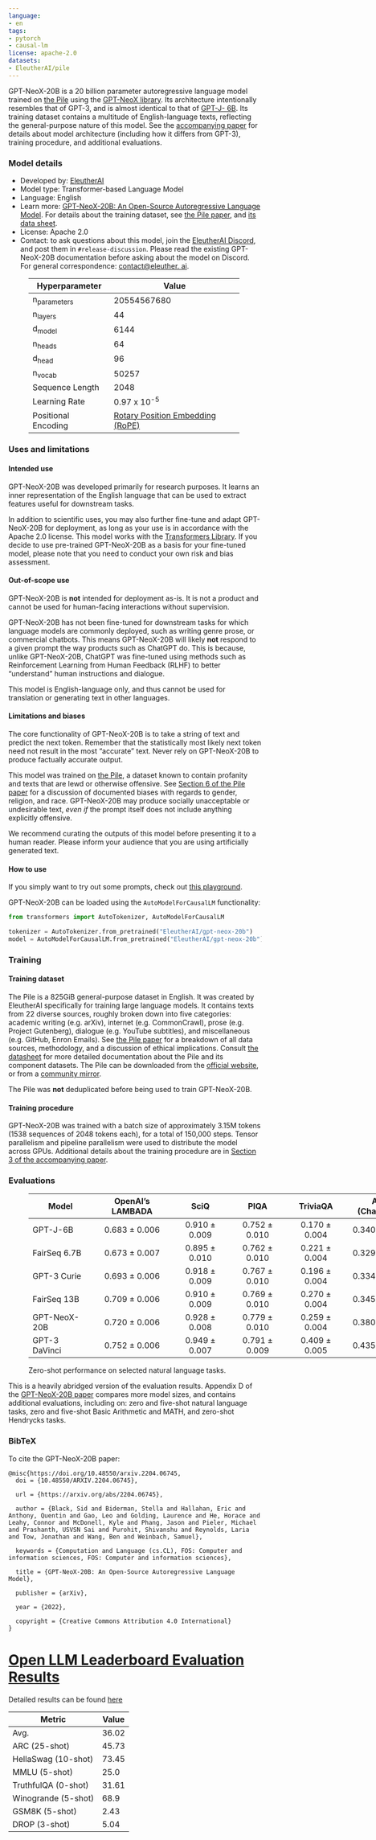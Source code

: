 ```yaml
---
language:
- en
tags:
- pytorch
- causal-lm
license: apache-2.0
datasets:
- EleutherAI/pile
---
```


GPT-NeoX-20B is a 20 billion parameter autoregressive language model trained 
on [the Pile](https://pile.eleuther.ai/) using the [GPT-NeoX 
library](https://github.com/EleutherAI/gpt-neox). Its architecture intentionally 
resembles that of GPT-3, and is almost identical to that of [GPT-J-
6B](https://huggingface.co/EleutherAI/gpt-j-6B). Its training dataset contains 
a multitude of English-language texts, reflecting the general-purpose nature 
of this model. See the [accompanying paper](https://arxiv.org/abs/2204.06745) 
for details about model architecture (including how it differs from GPT-3), 
training procedure, and additional evaluations.

### Model details

- Developed by: [EleutherAI](http://eleuther.ai)
- Model type: Transformer-based Language Model
- Language: English
- Learn more: [GPT-NeoX-20B: An Open-Source Autoregressive Language 
Model](https://arxiv.org/abs/2204.06745). For details about the training dataset, 
see [the Pile paper](https://arxiv.org/abs/2101.00027), and [its data
sheet](https://arxiv.org/abs/2201.07311).
- License: Apache 2.0
- Contact: to ask questions about this model, join the [EleutherAI 
Discord](https://discord.gg/zBGx3azzUn), and post them in `#release-discussion`. 
Please read the existing GPT-NeoX-20B documentation before asking about the model 
on Discord. For general correspondence: [contact@eleuther.
ai](mailto:contact@eleuther.ai).

<figure style="width:30em">

| Hyperparameter         | Value       |
| ---------------------- | ----------- |
| n<sub>parameters</sub> | 20554567680 |
| n<sub>layers</sub>     | 44          |
| d<sub>model</sub>      | 6144        |
| n<sub>heads</sub>      | 64          |
| d<sub>head</sub>       | 96          |
| n<sub>vocab</sub>      | 50257       |
| Sequence Length        | 2048        |
| Learning Rate          | 0.97 x 10<sup>-5</sup> |
| Positional Encoding    | [Rotary Position Embedding (RoPE)](https://arxiv.org/abs/2104.09864) |
</figure>

### Uses and limitations

#### Intended use

GPT-NeoX-20B was developed primarily for research purposes. It learns an inner 
representation of the English language that can be used to extract features 
useful for downstream tasks.

In addition to scientific uses, you may also further fine-tune and adapt 
GPT-NeoX-20B for deployment, as long as your use is in accordance with the 
Apache 2.0 license. This model works with the [Transformers 
Library](https://huggingface.co/docs/transformers/index). If you decide to use 
pre-trained GPT-NeoX-20B as a basis for your fine-tuned model, please note that 
you need to conduct your own risk and bias assessment. 

#### Out-of-scope use

GPT-NeoX-20B is **not** intended for deployment as-is. It is not a product 
and cannot be used for human-facing interactions without supervision.

GPT-NeoX-20B has not been fine-tuned for downstream tasks for which language 
models are commonly deployed, such as writing genre prose, or commercial 
chatbots. This means GPT-NeoX-20B will likely **not** respond to a given prompt 
the way products such as ChatGPT do. This is because, unlike GPT-NeoX-20B, 
ChatGPT was fine-tuned using methods such as Reinforcement Learning from Human 
Feedback (RLHF) to better “understand” human instructions and dialogue.

This model is English-language only, and thus cannot be used for translation
or generating text in other languages.

#### Limitations and biases

The core functionality of GPT-NeoX-20B is to take a string of text and predict 
the next token. Remember that the statistically most likely next token need 
not result in the most “accurate” text. Never rely on GPT-NeoX-20B to produce 
factually accurate output.

This model was trained on [the Pile](https://pile.eleuther.ai/), a dataset 
known to contain profanity and texts that are lewd or otherwise offensive. 
See [Section 6 of the Pile paper](https://arxiv.org/abs/2101.00027) for a 
discussion of documented biases with regards to gender, religion, and race. 
GPT-NeoX-20B may produce socially unacceptable or undesirable text, *even if*
 the prompt itself does not include anything explicitly offensive. 

We recommend curating the outputs of this model before presenting it to a human 
reader. Please inform your audience that you are using artificially generated 
text. 

#### How to use
 If you simply want to try out some prompts, check out [this 
 playground](https://20b.eleuther.ai/).
 
 GPT-NeoX-20B can be loaded using the `AutoModelForCausalLM` functionality:
```python
from transformers import AutoTokenizer, AutoModelForCausalLM

tokenizer = AutoTokenizer.from_pretrained("EleutherAI/gpt-neox-20b")
model = AutoModelForCausalLM.from_pretrained("EleutherAI/gpt-neox-20b")
```

### Training

#### Training dataset

The Pile is a 825GiB general-purpose dataset in English. It was created by 
EleutherAI specifically for training large language models. It contains texts 
from 22 diverse sources, roughly broken down into five categories: academic 
writing (e.g. arXiv), internet (e.g. CommonCrawl), prose (e.g. Project 
Gutenberg), dialogue (e.g. YouTube subtitles), and miscellaneous (e.g. GitHub, 
Enron Emails). See [the Pile paper](https://arxiv.org/abs/2101.00027) for 
a breakdown of all data sources, methodology, and a discussion of ethical 
implications. Consult [the datasheet](https://arxiv.org/abs/2201.07311) for 
more detailed documentation about the Pile and its component datasets. The 
Pile can be downloaded from the [official website](https://pile.eleuther.ai/), 
or from a [community mirror](https://the-eye.eu/public/AI/pile/).

The Pile was **not** deduplicated before being used to train GPT-NeoX-20B.

#### Training procedure

GPT-NeoX-20B was trained with a batch size of approximately 3.15M tokens 
(1538 sequences of 2048 tokens each), for a total of 150,000 steps. Tensor 
parallelism and pipeline parallelism were used to distribute the model across 
GPUs. Additional details about the training procedure are in [Section 3 of 
the accompanying paper](https://arxiv.org/abs/2204.06745).


### Evaluations

<figure style="width:55em">

| Model         | OpenAI’s LAMBADA | SciQ          | PIQA          | TriviaQA      | ARC (Challenge) |
| ------------- | :--------------: | :-----------: | :-----------: | :-----------: | :-------------: |
| GPT-J-6B      | 0.683 ± 0.006    | 0.910 ± 0.009 | 0.752 ± 0.010 | 0.170 ± 0.004 | 0.340 ± 0.014   |
| FairSeq 6.7B  | 0.673 ± 0.007    | 0.895 ± 0.010 | 0.762 ± 0.010 | 0.221 ± 0.004 | 0.329 ± 0.014   |
| GPT-3 Curie   | 0.693 ± 0.006    | 0.918 ± 0.009 | 0.767 ± 0.010 | 0.196 ± 0.004 | 0.334 ± 0.014   |
| FairSeq 13B   | 0.709 ± 0.006    | 0.910 ± 0.009 | 0.769 ± 0.010 | 0.270 ± 0.004 | 0.345 ± 0.014   |
| GPT-NeoX-20B  | 0.720 ± 0.006    | 0.928 ± 0.008 | 0.779 ± 0.010 | 0.259 ± 0.004 | 0.380 ± 0.014   |
| GPT-3 DaVinci | 0.752 ± 0.006    | 0.949 ± 0.007 | 0.791 ± 0.009 | 0.409 ± 0.005 | 0.435 ± 0.014   |
<figcaption>Zero-shot performance on selected natural language tasks.</figcaption>
</figure>

This is a heavily abridged version of the evaluation results. Appendix D of the
 [GPT-NeoX-20B paper](https://arxiv.org/abs/2204.06745) compares more model 
sizes, and contains additional evaluations, including on: zero and five-shot 
natural language tasks, zero and five-shot Basic Arithmetic and MATH, 
and zero-shot Hendrycks tasks.

### BibTeX

To cite the GPT-NeoX-20B paper:

```
@misc{https://doi.org/10.48550/arxiv.2204.06745,
  doi = {10.48550/ARXIV.2204.06745},
  
  url = {https://arxiv.org/abs/2204.06745},
  
  author = {Black, Sid and Biderman, Stella and Hallahan, Eric and Anthony, Quentin and Gao, Leo and Golding, Laurence and He, Horace and Leahy, Connor and McDonell, Kyle and Phang, Jason and Pieler, Michael and Prashanth, USVSN Sai and Purohit, Shivanshu and Reynolds, Laria and Tow, Jonathan and Wang, Ben and Weinbach, Samuel},
  
  keywords = {Computation and Language (cs.CL), FOS: Computer and information sciences, FOS: Computer and information sciences},
  
  title = {GPT-NeoX-20B: An Open-Source Autoregressive Language Model},
  
  publisher = {arXiv},
  
  year = {2022},
  
  copyright = {Creative Commons Attribution 4.0 International}
}
```
# [Open LLM Leaderboard Evaluation Results](https://huggingface.co/spaces/HuggingFaceH4/open_llm_leaderboard)
Detailed results can be found [here](https://huggingface.co/datasets/open-llm-leaderboard/details_EleutherAI__gpt-neox-20b)

| Metric                | Value                     |
|-----------------------|---------------------------|
| Avg.                  | 36.02   |
| ARC (25-shot)         | 45.73          |
| HellaSwag (10-shot)   | 73.45    |
| MMLU (5-shot)         | 25.0         |
| TruthfulQA (0-shot)   | 31.61   |
| Winogrande (5-shot)   | 68.9   |
| GSM8K (5-shot)        | 2.43        |
| DROP (3-shot)         | 5.04         |
